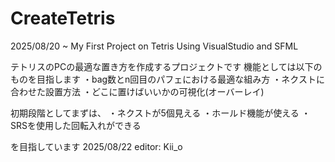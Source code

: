# CreateTetris
2025/08/20 ~
My First Project on Tetris
Using VisualStudio and SFML

テトリスのPCの最適な置き方を作成するプロジェクトです
機能としては以下のものを目指します
・bag数とn回目のパフェにおける最適な組み方
・ネクストに合わせた設置方法
・どこに置けばいいかの可視化(オーバーレイ)

初期段階としてまずは、
・ネクストが5個見える
・ホールド機能が使える
・SRSを使用した回転入れができる

を目指しています
2025/08/22
editor: Kii_o
